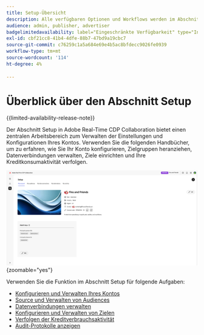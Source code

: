 ```yaml
---
title: Setup-Übersicht
description: Alle verfügbaren Optionen und Workflows werden im Abschnitt „Setup“ von Adobe Real-Time CDP Collaboration behandelt.
audience: admin, publisher, advertiser
badgelimitedavailability: label="Eingeschränkte Verfügbarkeit" type="Informative" url="https://helpx.adobe.com/legal/product-descriptions/real-time-customer-data-platform-collaboration.html newtab=true"
exl-id: cbf21cc8-41b4-4dfe-88b7-47bd9a19cbc7
source-git-commit: c76259c1a5a684e69e4b5ac8bfdecc9026fe0939
workflow-type: tm+mt
source-wordcount: '114'
ht-degree: 4%

---
```


# Überblick über den Abschnitt Setup

{{limited-availability-release-note}}

Der Abschnitt Setup in Adobe Real-Time CDP Collaboration bietet einen zentralen Arbeitsbereich zum Verwalten der Einstellungen und Konfigurationen Ihres Kontos. Verwenden Sie die folgenden Handbücher, um zu erfahren, wie Sie Ihr Konto konfigurieren, Zielgruppen heranziehen, Datenverbindungen verwalten, Ziele einrichten und Ihre Kreditkonsumaktivität verfolgen.

![Der Setup-Arbeitsbereich eines Kontos mit einem Überblick über seine aktuellen Einstellungen.](/help/assets/setup/overview.png){zoomable="yes"}

Verwenden Sie die Funktion im Abschnitt Setup für folgende Aufgaben:

* [Konfigurieren und Verwalten Ihres Kontos](/help/guide/setup/onboard-account.md)
* [Source und Verwalten von Audiences](/help/guide/setup/onboard-audiences.md)
* [Datenverbindungen verwalten](/help/guide/setup/manage-data-connection.md)
* [Konfigurieren und Verwalten von Zielen](/help/guide/setup/manage-destinations.md)
* [Verfolgen der Kreditverbrauchsaktivität](/help/guide/setup/my-activity.md)
* [Audit-Protokolle anzeigen](/help/guide/setup/audit-logs.md)
